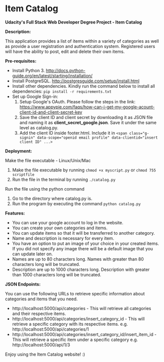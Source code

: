 # Item Catalog 
__Udacity's Full Stack Web Developer Degree Project - Item Catalog__

__Description:__

This application provides a list of items within a variety of categories as well as provide a user registration and authentication system. Registered users will have the ability to post, edit and delete their own items.

__Pre-requisites:__
* Install Python 3. http://docs.python-guide.org/en/latest/starting/installation/
* Install PostgreSQL. http://postgresguide.com/setup/install.html
* Install other dependencies. Kindly run the command below to install all dependencies:
  `pip install -r requirements.txt`
* Set up Google Sign-in:
  1. Setup Google's OAuth. Please follow the steps in the link: https://www.appypie.com/faqs/how-can-i-get-my-google-acount-client-id-and-client-secret-key
  1. Save the client ID and client secret by downloading it as JSON file and naming it as __client_secret_google.json__. Save it under the same level as catalog.py.
  1. Add the client ID inside footer.html. Include it in `<span class="g-signin" data-scope="openid email profile" data-clientid="insert client ID" ...> `

__Deployment:__

Make the file executable - Linux/Unix/Mac
1. Make the file executable by running `chmod +x myscript.py` or `chmod 755 scriptfile`
1. Run the file in the terminal by running `./catalog.py`

Run the file using the python command
1. Go to the directory where catalog.py is.
1. Run the program by executing the command `python catalog.py`

__Features:__
* You can use your google account to log in the website.
* You can create your own categories and items.
* You can update items so that it will be transferred to another category.
* Name and description is necessary for every item. 
* You have an option to put an image of your choice in your created items. If you did not specify any image there will be a default image that you can update later on.
* Names are up to 80 characters long. Names with greater than 80 characters long will be truncated.
* Description are up to 1000 characters long. Description with greater than 1000 characters long will be truncated.

__JSON Endpoints:__

You can use the following URLs to retrieve specific information about categories and items that you need.
* http://localhost:5000/api/categories - This will retrieve all categories and their respective items.
* http://localhost:5000/api/categories/insert_category_id -  This will retrieve a specific category with its respective items. e.g. http://localhost:5000/api/categories/1
* http://localhost:5000/api/categories/insert_category_id/insert_item_id - This will retrieve a specific item under a specific category e.g. http://localhost:5000/api/1/3

Enjoy using the Item Catalog website! :)
